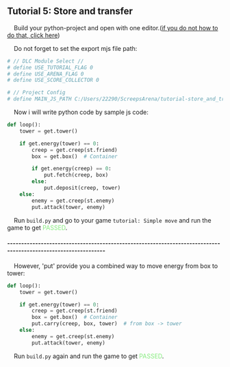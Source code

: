 ## Tutorial 5: Store and transfer

&nbsp;&nbsp;&nbsp;&nbsp;Build your python-project and open with one editor.([if you do not how to do that, click here](https://github.com/EagleBaby/python_screeps_arena/blob/main/README.md))


&nbsp;&nbsp;&nbsp;&nbsp;Do not forget to set the export mjs file path:
```python
# // DLC Module Select //
# define USE_TUTORIAL_FLAG 0
# define USE_ARENA_FLAG 0
# define USE_SCORE_COLLECTOR 0

# // Project Config
# define MAIN_JS_PATH C:/Users/22290/ScreepsArena/tutorial-store_and_transfer/main.mjs
```

&nbsp;&nbsp;&nbsp;&nbsp;Now i will write python code by sample js code:
```python
def loop():
    tower = get.tower()

    if get.energy(tower) == 0:
        creep = get.creep(st.friend)
        box = get.box()  # Container

        if get.energy(creep) == 0:
            put.fetch(creep, box)
        else:
            put.deposit(creep, tower)
    else:
        enemy = get.creep(st.enemy)
        put.attack(tower, enemy)
```

&nbsp;&nbsp;&nbsp;&nbsp;Run ```build.py``` and go to your game ```tutorial: Simple move``` and run the game to get <font color=#88EC80>PASSED</font>.

#### ---------------------------------------------------------------------------------------------------------------
&nbsp;&nbsp;&nbsp;&nbsp;However, 'put' provide you a combined way to move energy from box to tower:

```python
def loop():
    tower = get.tower()

    if get.energy(tower) == 0:
        creep = get.creep(st.friend)
        box = get.box()  # Container
        put.carry(creep, box, tower)  # from box -> tower
    else:
        enemy = get.creep(st.enemy)
        put.attack(tower, enemy)
```

&nbsp;&nbsp;&nbsp;&nbsp;Run ```build.py``` again and run the game to get <font color=#88EC80>PASSED</font>.
